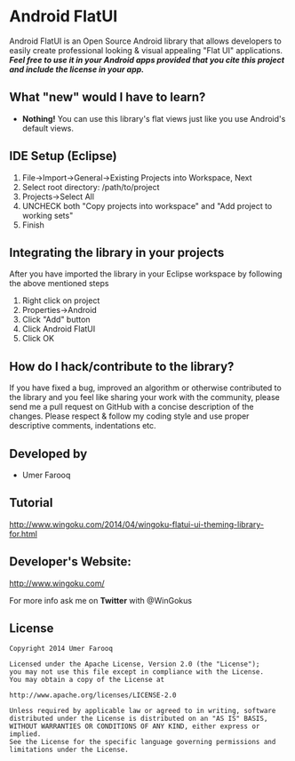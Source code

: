 Android FlatUI
==============

Android FlatUI is an Open Source Android library that allows developers to easily create professional looking &amp; visual appealing "Flat UI" applications. **_Feel free to use it in your Android apps provided that you cite this project and include the license in your app._**


What "new" would I have to learn?
----------------------------------

* **Nothing!** You can use this library's flat views just like you use Android's default views.


IDE Setup (Eclipse)
---------

1. File->Import->General->Existing Projects into Workspace, Next
2. Select root directory: /path/to/project
3. Projects->Select All
4. UNCHECK both "Copy projects into workspace" and "Add project to working sets"
5. Finish

Integrating the library in your projects
------------------------------------------

After you have imported the library in your Eclipse workspace by following the above mentioned steps
1. Right click on project
2. Properties->Android
3. Click "Add" button
4. Click Android FlatUI
5. Click OK


How do I hack/contribute to the library?
-----------------------------------------

If you have fixed a bug, improved an algorithm or otherwise contributed to the library and you feel like sharing your work with the community, please send me a pull request on GitHub with a concise description of the changes. Please respect & follow my coding style and use proper descriptive comments, indentations etc.



Developed by
----------

* Umer Farooq


Tutorial
---------

http://www.wingoku.com/2014/04/wingoku-flatui-ui-theming-library-for.html

Developer's Website:
---------------------

http://www.wingoku.com/


For more info ask me on **Twitter** with @WinGokus


License
-------

    Copyright 2014 Umer Farooq
    
    Licensed under the Apache License, Version 2.0 (the "License");
    you may not use this file except in compliance with the License.
    You may obtain a copy of the License at
    
    http://www.apache.org/licenses/LICENSE-2.0
    
    Unless required by applicable law or agreed to in writing, software
    distributed under the License is distributed on an "AS IS" BASIS,
    WITHOUT WARRANTIES OR CONDITIONS OF ANY KIND, either express or implied.
    See the License for the specific language governing permissions and
    limitations under the License.

